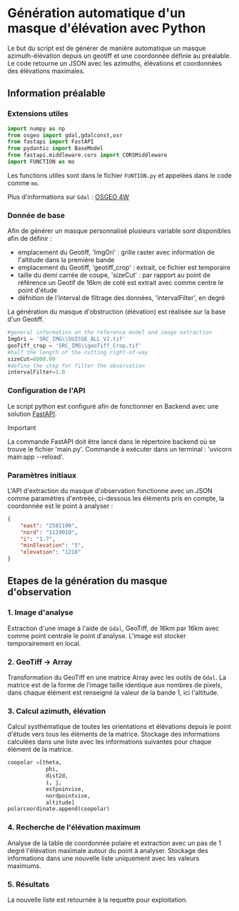 # Génération automatique d'un masque d'élévation avec Python
Le but du script est de générer de manière automatique un masque azimuth-élévation depuis un geotiff et une coordonnée définie au préalable.
Le code retourne un JSON avec les azimuths, élévations et coordonnées des élévations maximales.

## Information préalable
### Extensions utiles
```python
import numpy as np
from osgeo import gdal,gdalconst,osr
from fastapi import FastAPI
from pydantic import BaseModel
from fastapi.middleware.cors import CORSMiddleware
import FUNCTION as mo
```
Les functions utiles sont dans le fichier `FUNTION.py` et appelées dans le code comme `mo`.

Plus d'informations sur `Gdal` : [OSGEO 4W](https://trac.osgeo.org/osgeo4w/)


### Donnée de base
Afin de générer un masque personnalisé plusieurs variable sont disponibles afin de définir :
- emplacement du Geotiff, 'ImgOri' : grille raster avec information de l'altitude dans la première bande
- emplacement du Geotiff, 'geotiff_crop'  : extrait, ce fichier est temporaire
- taille du demi carrée de coupe, 'sizeCut' : par rapport au point de référence un Geotif de 16km de coté est extrait avec comme centre le point d'étude
- défnition de l'interval de filtrage des données, 'intervalFilter', en degré


La génération du masque d'obstruction (élévation) est réalisée sur la base d'un Geotiff.
```python
#general information on the reference model and image extraction
ImgOri = 'SRC_IMG\\SUISSE_ALL_V2.tif'
geoTiff_crop = 'SRC_IMG\\geoTiff_Crop.tif'
#half the length of the cutting right-of-way
sizeCut=8000.00
#define the step for filter the observation
intervalFilter=1.0
```

### Configuration de l'API
Le script python est configuré afin de fonctionner en Backend avec une solution [FastAPI](https://fastapi.tiangolo.com/).

>[!IMPORTANT]
>La commande FastAPI doit être lancé dans le répertoire backend où se trouve le fichier 'main.py'.
>Commande à exécuter dans un terminal : 'uvicorn main:app --reload'.

### Paramètres initiaux

L'API d'extraction du masque d'observation fonctionne avec un JSON comme paramètres d'entreée, ci-dessous les éléments pris en compte, la coordonnée est le point à analyser :
```json
{
    "east": "2581190",
    "nord": "1119010",
    "i": "1.7",
    "minElevation": "5",
    "elevation": "1210"
}
```
## Etapes de la génération du masque d'observation
### 1. Image d'analyse
Extraction d'une image à l'aide de `Gdal`, GeoTiff, de 16km par 16km avec comme point centrale le point d'analyse. L'image est stocker temporairement en local.
### 2. GeoTiff -> Array
Transformation du GeoTiff en une matrice Array avec les outils de `Gdal`. La matrice est de la forme de l'image taille identique aux nombres de pixels, dans chaque élément est renseigné la valeur de la bande 1, ici l'altitude.
### 3. Calcul azimuth, élévation
Calcul systhématique de toutes les orientations et élévations depuis le point d'étude vers tous les éléments de la matrice. 
Stockage des informations calculées dans une liste avec les informations suivantes pour chaque élément de la matrice.
```python
coopolar =[theta, 
            phi, 
            dist2d,
            i, j,
            estpoinvise,
            nordpointvise,
            altitude]
polarcoordinate.append(coopolar)
```
### 4. Recherche de l'élévation maximum
Analyse de la table de coordonnée polaire et extraction avec un pas de 1 degré l'élévation maximale autour du point à analyser.
Stockage des informations dans une nouvelle liste uniquement avec les valeurs maximums.
### 5. Résultats
La nouvelle liste est retournée à la requette pour exploitation.